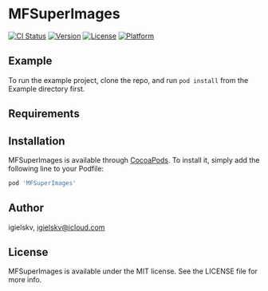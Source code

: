# MFSuperImages

[![CI Status](https://img.shields.io/travis/igielskv/MFSuperImages.svg?style=flat)](https://travis-ci.org/igielskv/MFSuperImages)
[![Version](https://img.shields.io/cocoapods/v/MFSuperImages.svg?style=flat)](https://cocoapods.org/pods/MFSuperImages)
[![License](https://img.shields.io/cocoapods/l/MFSuperImages.svg?style=flat)](https://cocoapods.org/pods/MFSuperImages)
[![Platform](https://img.shields.io/cocoapods/p/MFSuperImages.svg?style=flat)](https://cocoapods.org/pods/MFSuperImages)

## Example

To run the example project, clone the repo, and run `pod install` from the Example directory first.

## Requirements

## Installation

MFSuperImages is available through [CocoaPods](https://cocoapods.org). To install
it, simply add the following line to your Podfile:

```ruby
pod 'MFSuperImages'
```

## Author

igielskv, igielskv@icloud.com

## License

MFSuperImages is available under the MIT license. See the LICENSE file for more info.

